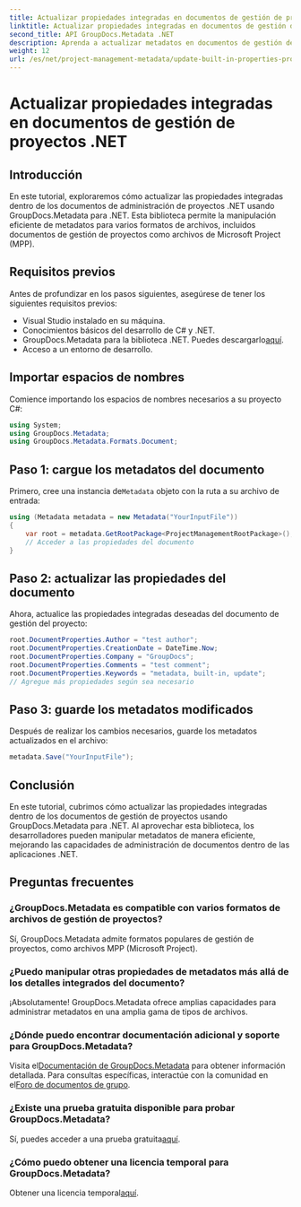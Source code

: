 ```yaml
---
title: Actualizar propiedades integradas en documentos de gestión de proyectos .NET
linktitle: Actualizar propiedades integradas en documentos de gestión de proyectos .NET
second_title: API GroupDocs.Metadata .NET
description: Aprenda a actualizar metadatos en documentos de gestión de proyectos .NET con GroupDocs.Metadata para .NET. Mejore la gestión documental de manera eficiente.
weight: 12
url: /es/net/project-management-metadata/update-built-in-properties-project-management-documents/
---
```


# Actualizar propiedades integradas en documentos de gestión de proyectos .NET

## Introducción
En este tutorial, exploraremos cómo actualizar las propiedades integradas dentro de los documentos de administración de proyectos .NET usando GroupDocs.Metadata para .NET. Esta biblioteca permite la manipulación eficiente de metadatos para varios formatos de archivos, incluidos documentos de gestión de proyectos como archivos de Microsoft Project (MPP).
## Requisitos previos
Antes de profundizar en los pasos siguientes, asegúrese de tener los siguientes requisitos previos:
- Visual Studio instalado en su máquina.
- Conocimientos básicos del desarrollo de C# y .NET.
-  GroupDocs.Metadata para la biblioteca .NET. Puedes descargarlo[aquí](https://releases.groupdocs.com/metadata/net/).
- Acceso a un entorno de desarrollo.

## Importar espacios de nombres
Comience importando los espacios de nombres necesarios a su proyecto C#:
```csharp
using System;
using GroupDocs.Metadata;
using GroupDocs.Metadata.Formats.Document;
```
## Paso 1: cargue los metadatos del documento
 Primero, cree una instancia de`Metadata` objeto con la ruta a su archivo de entrada:
```csharp
using (Metadata metadata = new Metadata("YourInputFile"))
{
    var root = metadata.GetRootPackage<ProjectManagementRootPackage>();
    // Acceder a las propiedades del documento
}
```
## Paso 2: actualizar las propiedades del documento
Ahora, actualice las propiedades integradas deseadas del documento de gestión del proyecto:
```csharp
root.DocumentProperties.Author = "test author";
root.DocumentProperties.CreationDate = DateTime.Now;
root.DocumentProperties.Company = "GroupDocs";
root.DocumentProperties.Comments = "test comment";
root.DocumentProperties.Keywords = "metadata, built-in, update";
// Agregue más propiedades según sea necesario
```
## Paso 3: guarde los metadatos modificados
Después de realizar los cambios necesarios, guarde los metadatos actualizados en el archivo:
```csharp
metadata.Save("YourInputFile");
```

## Conclusión
En este tutorial, cubrimos cómo actualizar las propiedades integradas dentro de los documentos de gestión de proyectos usando GroupDocs.Metadata para .NET. Al aprovechar esta biblioteca, los desarrolladores pueden manipular metadatos de manera eficiente, mejorando las capacidades de administración de documentos dentro de las aplicaciones .NET.

## Preguntas frecuentes
### ¿GroupDocs.Metadata es compatible con varios formatos de archivos de gestión de proyectos?
Sí, GroupDocs.Metadata admite formatos populares de gestión de proyectos, como archivos MPP (Microsoft Project).
### ¿Puedo manipular otras propiedades de metadatos más allá de los detalles integrados del documento?
¡Absolutamente! GroupDocs.Metadata ofrece amplias capacidades para administrar metadatos en una amplia gama de tipos de archivos.
### ¿Dónde puedo encontrar documentación adicional y soporte para GroupDocs.Metadata?
 Visita el[Documentación de GroupDocs.Metadata](https://tutorials.groupdocs.com/metadata/net/) para obtener información detallada. Para consultas específicas, interactúe con la comunidad en el[Foro de documentos de grupo](https://forum.groupdocs.com/c/metadata/14).
### ¿Existe una prueba gratuita disponible para probar GroupDocs.Metadata?
 Sí, puedes acceder a una prueba gratuita[aquí](https://releases.groupdocs.com/).
### ¿Cómo puedo obtener una licencia temporal para GroupDocs.Metadata?
 Obtener una licencia temporal[aquí](https://purchase.groupdocs.com/temporary-license/).